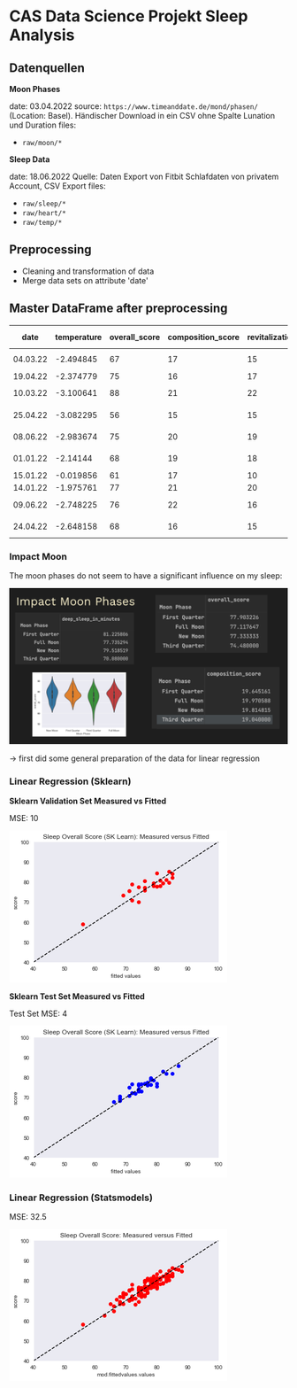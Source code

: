 # CAS Data Science Projekt Sleep Analysis

## Datenquellen

**Moon Phases**

date: 03.04.2022
source: `https://www.timeanddate.de/mond/phasen/` (Location: Basel). Händischer Download in ein CSV ohne Spalte Lunation und Duration
files: 
- `raw/moon/*`

**Sleep Data**

date: 18.06.2022
Quelle: Daten Export von Fitbit Schlafdaten von privatem Account, CSV Export
files: 
- `raw/sleep/*` 
- `raw/heart/*` 
- `raw/temp/*`


## Preprocessing
- Cleaning and transformation of data
- Merge data sets on attribute 'date'


## Master DataFrame after preprocessing

| date     | temperature | overall_score | composition_score | revitalization_score | duration_score | deep_sleep_in_minutes | resting_heart_rate | restlessness | bpm       | Moon Phase    |
|----------|-------------|---------------|-------------------|----------------------|----------------|-----------------------|--------------------|--------------|-----------|---------------|
| 04.03.22 | -2.494845   | 67            | 17                | 15                   | 35             | 66                    | 60                 | 0.073479     | 68.873969 | New Moon      |
| 19.04.22 | -2.374779   | 75            | 16                | 17                   | 42             | 62                    | 52                 | 0.071966     | 62.836604 |               |
| 10.03.22 | -3.100641   | 88            | 21                | 22                   | 45             | 126                   | 60                 | 0.054695     | 67.206731 | First Quarter |
| 25.04.22 | -3.082295   | 56            | 15                | 15                   | 26             | 23                    | 56                 | 0.100186     | 67.187992 | Third Quarter |
| 08.06.22 | -2.983674   | 75            | 20                | 19                   | 36             | 69                    | 55                 | 0.087816     | 69.163313 | First Quarter |
| 01.01.22 | -2.14144    | 68            | 19                | 18                   | 31             | 69                    | 60                 | 0.081197     | 61.607115 | New Moon      |
| 15.01.22 | -0.019856   | 61            | 17                | 10                   | 34             | 70                    | 57                 | 0.14459      | 68.972063 |               |
| 14.01.22 | -1.975761   | 77            | 21                | 20                   | 36             | 82                    | 59                 | 0.089701     | 68.562845 |               |
| 09.06.22 | -2.748225   | 76            | 22                | 16                   | 38             | 88                    | 54                 | 0.07064      | 59.214786 | First Quarter |
| 24.04.22 | -2.648158   | 68            | 16                | 15                   | 37             | 49                    | 54                 | 0.079038     | 76.126033 | Third Quarter |



### Impact Moon

The moon phases do not seem to have a significant influence on my sleep:

![moon](images/impact-moon.png)



-> first did some general preparation of the data for linear regression

### Linear Regression (Sklearn)


**Sklearn Validation Set Measured vs Fitted**

MSE: 10

![validation](images/sklearn_validation.png)


**Sklearn Test Set Measured vs Fitted**

Test Set MSE: 4

![test](images/sklearn_test.png)


### Linear Regression (Statsmodels)

MSE: 32.5

![statsmodels](images/statsmodels.png)



